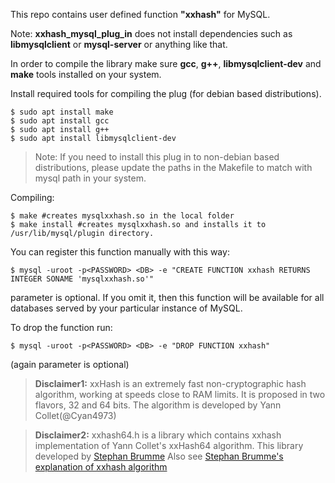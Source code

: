 This repo contains user defined function **"xxhash"** for MySQL.

Note:
**xxhash_mysql_plug_in** does not install dependencies such as **libmysqlclient** or **mysql-server** or anything like that.

In order to compile the library make sure **gcc**, **g++**, **libmysqlclient-dev** and **make** tools installed on your system. 

Install required tools for compiling the plug (for debian based distributions). 

```console
$ sudo apt install make
$ sudo apt install gcc
$ sudo apt install g++
$ sudo apt install libmysqlclient-dev
```

> Note: If you need to install this plug in to non-debian based distributions, please update the paths in the Makefile to match with mysql path in your system. 

Compiling:
```console
$ make #creates mysqlxxhash.so in the local folder
$ make install #creates mysqlxxhash.so and installs it to /usr/lib/mysql/plugin directory.
```

You can register this function manually with this way:
```console
$ mysql -uroot -p<PASSWORD> <DB> -e "CREATE FUNCTION xxhash RETURNS INTEGER SONAME 'mysqlxxhash.so'"
```

<DB> parameter is optional. If you omit it, then this function will be available for all
databases served by your particular instance of MySQL.


To drop the function run:
```console
$ mysql -uroot -p<PASSWORD> <DB> -e "DROP FUNCTION xxhash"
```
(again <DB> parameter is optional)


> **Disclaimer1:** xxHash is an extremely fast non-cryptographic hash algorithm, working at speeds close to RAM limits. It is proposed in two flavors, 32 and 64 bits. The algorithm is developed by Yann Collet(@Cyan4973)

> **Disclaimer2:** xxhash64.h is a library which contains xxhash implementation of Yann Collet's xxHash64 algorithm. This library developed by [Stephan Brumme](https://github.com/stbrumme/xxhash) Also see [Stephan Brumme's explanation of xxhash algorithm](https://create.stephan-brumme.com/xxhash/)  
